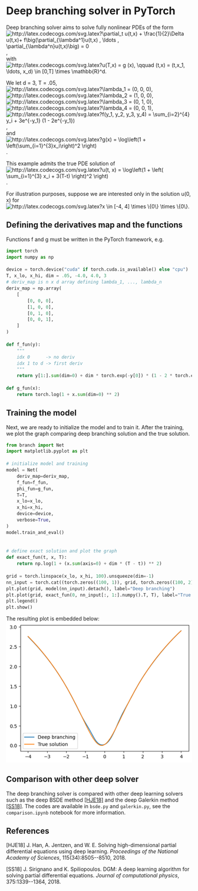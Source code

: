 # Deep branching solver in PyTorch
Deep branching solver aims to solve 
fully nonlinear PDEs of the form\
<img src="http://latex.codecogs.com/svg.latex?\partial_t&space;u(t,x)&space;&plus;&space;\frac{1}{2}\Delta&space;u(t,x)&plus;&space;f\big(\partial_{\lambda^1}u(t,x)&space;,&space;\ldots&space;,&space;\partial_{\lambda^n}u(t,x)\big)&space;=&space;0" title="http://latex.codecogs.com/svg.latex?\partial_t u(t,x) + \frac{1}{2}\Delta u(t,x)+ f\big(\partial_{\lambda^1}u(t,x) , \ldots , \partial_{\lambda^n}u(t,x)\big) = 0" />,\
with\
<img src="http://latex.codecogs.com/svg.latex?u(T,x)&space;=&space;g&space;(x),&space;\qquad&space;(t,x)&space;=&space;(t,x_1,&space;\ldots,&space;x_d)&space;\in&space;[0,T]&space;\times&space;\mathbb{R}^d." title="http://latex.codecogs.com/svg.latex?u(T,x) = g (x), \qquad (t,x) = (t,x_1, \ldots, x_d) \in [0,T] \times \mathbb{R}^d." />

We let d = 3, T = .05,
<img src="http://latex.codecogs.com/svg.latex?\lambda_1&space;=&space;(0,&space;0,&space;0)" title="http://latex.codecogs.com/svg.latex?\lambda_1 = (0, 0, 0)" />,
<img src="http://latex.codecogs.com/svg.latex?\lambda_2&space;=&space;(1,&space;0,&space;0)" title="http://latex.codecogs.com/svg.latex?\lambda_2 = (1, 0, 0)" />,
<img src="http://latex.codecogs.com/svg.latex?\lambda_3&space;=&space;(0,&space;1,&space;0)" title="http://latex.codecogs.com/svg.latex?\lambda_3 = (0, 1, 0)" />,
<img src="http://latex.codecogs.com/svg.latex?\lambda_4&space;=&space;(0,&space;0,&space;1)" title="http://latex.codecogs.com/svg.latex?\lambda_4 = (0, 0, 1)" />,\
<img src="http://latex.codecogs.com/svg.latex?f(y_1,&space;y_2,&space;y_3,&space;y_4)&space;=&space;\sum_{i=2}^{4}&space;y_i&space;&plus;&space;3e^{-y_1}&space;(1&space;-&space;2e^{-y_1})" title="http://latex.codecogs.com/svg.latex?f(y_1, y_2, y_3, y_4) = \sum_{i=2}^{4} y_i + 3e^{-y_1} (1 - 2e^{-y_1})" />,\
and\
<img src="http://latex.codecogs.com/svg.latex?g(x)&space;=&space;\log\left(1&space;&plus;&space;\left(\sum_{i=1}^{3}x_i\right)^2&space;\right)" title="http://latex.codecogs.com/svg.latex?g(x) = \log\left(1 + \left(\sum_{i=1}^{3}x_i\right)^2 \right)" />.

This example admits the true PDE solution of
<img src="http://latex.codecogs.com/svg.latex?u(t,&space;x)&space;=&space;\log\left(1&space;&plus;&space;\left(&space;\sum_{i=1}^{3}&space;x_i&space;&plus;&space;3(T-t)&space;\right)^2&space;\right)" title="http://latex.codecogs.com/svg.latex?u(t, x) = \log\left(1 + \left( \sum_{i=1}^{3} x_i + 3(T-t) \right)^2 \right)" />.

For illustration purposes,
suppose we are interested only in the solution u(0, x) for
<img src="http://latex.codecogs.com/svg.latex?x&space;\in&space;[-4,&space;4]&space;\times&space;\{0\}&space;\times&space;\{0\}" title="http://latex.codecogs.com/svg.latex?x \in [-4, 4] \times \{0\} \times \{0\}" />.

## Defining the derivatives map and the functions
Functions f and g must be written in the PyTorch framework, e.g.
```python
import torch
import numpy as np

device = torch.device("cuda" if torch.cuda.is_available() else "cpu")
T, x_lo, x_hi, dim = .05, -4.0, 4.0, 3
# deriv_map is n x d array defining lambda_1, ..., lambda_n
deriv_map = np.array(
    [
        [0, 0, 0],
        [1, 0, 0],
        [0, 1, 0],
        [0, 0, 1],
    ]
)

def f_fun(y):
    """
    idx 0      -> no deriv
    idx 1 to d -> first deriv
    """
    return y[1:].sum(dim=0) + dim * torch.exp(-y[0]) * (1 - 2 * torch.exp(-y[0]))

def g_fun(x):
    return torch.log(1 + x.sum(dim=0) ** 2)
```

## Training the model
Next, we are ready to initialize the model and to train it.
After the training,
we plot the graph comparing
deep branching solution and the true solution.
```python
from branch import Net
import matplotlib.pyplot as plt

# initialize model and training
model = Net(
    deriv_map=deriv_map,
    f_fun=f_fun,
    phi_fun=g_fun,
    T=T,
    x_lo=x_lo,
    x_hi=x_hi,
    device=device,
    verbose=True,
)
model.train_and_eval()


# define exact solution and plot the graph
def exact_fun(t, x, T):
    return np.log(1 + (x.sum(axis=0) + dim * (T - t)) ** 2)

grid = torch.linspace(x_lo, x_hi, 100).unsqueeze(dim=-1)
nn_input = torch.cat((torch.zeros((100, 1)), grid, torch.zeros((100, 2))), dim=-1)
plt.plot(grid, model(nn_input).detach(), label="Deep branching")
plt.plot(grid, exact_fun(0, nn_input[:, 1:].numpy().T, T), label="True solution")
plt.legend()
plt.show()
```
The resulting plot is embedded below:\
![image](plot/final/demo.png)

## Comparison with other deep solver
The deep branching solver is compared with
other deep learning solvers such as
the deep BSDE method [[HJE18]](#han2018solving) and
the deep Galerkin method [[SS18]](#sirignano2018dgm).
The codes are available in
`bsde.py` and `galerkin.py`,
see the `comparison.ipynb` notebook for more information.

## References
<a id="han2018solving">[HJE18]</a> 
J. Han, A. Jentzen, and W. E.
Solving high-dimensional partial differential equations using deep
learning.
*Proceedings of the National Academy of Sciences*,
115(34):8505--8510, 2018.

<a id="sirignano2018dgm">[SS18]</a> 
J. Sirignano and K. Spiliopoulos.
DGM: A deep learning algorithm for solving partial differential
equations.
*Journal of computational physics*,
375:1339--1364, 2018.
